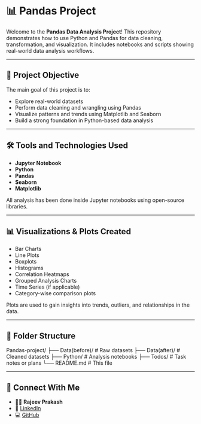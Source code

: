



# 📊 Pandas Project

Welcome to the **Pandas Data Analysis Project**! This repository demonstrates how to use Python and Pandas for data cleaning, transformation, and visualization. It includes notebooks and scripts showing real-world data analysis workflows.

---

## 🎯 Project Objective

The main goal of this project is to:
- Explore real-world datasets
- Perform data cleaning and wrangling using Pandas
- Visualize patterns and trends using Matplotlib and Seaborn
- Build a strong foundation in Python-based data analysis

---

## 🛠️ Tools and Technologies Used

- **Jupyter Notebook**
- **Python**
- **Pandas**
- **Seaborn**
- **Matplotlib**

All analysis has been done inside Jupyter notebooks using open-source libraries.

---

## 📊 Visualizations & Plots Created

- Bar Charts
- Line Plots
- Boxplots
- Histograms
- Correlation Heatmaps
- Grouped Analysis Charts
- Time Series (if applicable)
- Category-wise comparison plots

Plots are used to gain insights into trends, outliers, and relationships in the data.

---

## 📂 Folder Structure

Pandas-project/
├── Data(before)/ # Raw datasets
├── Data(after)/ # Cleaned datasets
├── Python/ # Analysis notebooks
├── Todos/ # Task notes or plans
└── README.md # This file

---

## 🔗 Connect With Me

- 👨‍💻 **Rajeev Prakash**
- 🔗 [LinkedIn](https://www.linkedin.com/in/giramoni-rajeev-prakash-29072ba6)
- 💻 [GitHub](https://github.com/Grajeevgithub)
